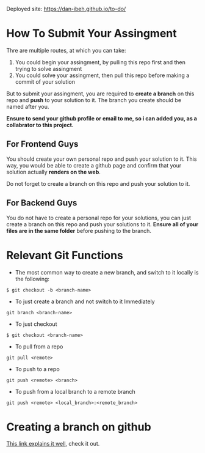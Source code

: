 Deployed site: https://dan-ibeh.github.io/to-do/

# How To Submit Your Assingment

Thre are multiple routes, at which you can take:

1. You could begin your assingment, by pulling this repo first and then trying to solve assingment
2. You could solve your assingment, then pull this repo before making a commit of your solution

But to submit your assingment, you are required to **create a branch** on this repo and **push** to your solution to it.
The branch you create should be named after you.

**Ensure to send your github profile or email to me, so i can added you, as a collabrator to this project.**
## For Frontend Guys

You should create your own personal repo and push your solution to it. This way, you would be able to create a github page and confirm that your solution actually **renders on the web**.

Do not forget to create a branch on this repo and push your solution to it.

## For Backend Guys

You do not have to create a personal repo for your solutions, you can just create a branch on this repo and push your solutions to it.
**Ensure all of your files are in the same folder** before pushing to the branch.



# Relevant Git Functions

- The most common way to create a new branch, and switch to it locally is the following:

```
$ git checkout -b <branch-name>
```

- To just create a branch and not switch to it Immediately

```
git branch <branch-name>
```

- To just checkout 
```
$ git checkout <branch-name>
```

- To pull from  a repo
```
git pull <remote>
```

- To push to a repo
```
git push <remote> <branch>
```

- To push from a local branch to a remote branch
```
git push <remote> <local_branch>:<remote_branch>
```

# Creating a branch on github

[This link explains it well](https://docs.github.com/en/github/collaborating-with-issues-and-pull-requests/creating-and-deleting-branches-within-your-repository), check it out.

